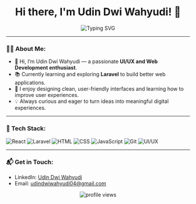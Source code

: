 <h1 align="center">Hi there, I'm Udin Dwi Wahyudi! 👋</h1>

<p align="center">
  <img src="https://readme-typing-svg.herokuapp.com?font=Fira+Code&size=22&pause=1000&color=blue&center=true&width=900&lines=UI/UX+%26+Web+Development+Enthusiast;Passionate+About+Crafting+Delightful+User+Experiences;Exploring+Web+Development;Driven+to+Create+Impactful+Digital+Solutions" alt="Typing SVG" />
</p>

---

### 👨‍💻 About Me:
- 👋 Hi, I’m Udin Dwi Wahyudi — a passionate **UI/UX and Web Development enthusiast**.
- 📚 Currently learning and exploring **Laravel** to build better web applications.
- 🎨 I enjoy designing clean, user-friendly interfaces and learning how to improve user experiences.
- 💡 Always curious and eager to turn ideas into meaningful digital experiences.

---


### 🔧 Tech Stack:
![React](https://img.shields.io/badge/-React-blue?style=flat-square&logo=react&logoColor=white)
![Laravel](https://img.shields.io/badge/-Laravel-red?style=flat-square&logo=laravel&logoColor=white)
![HTML](https://img.shields.io/badge/-HTML-orange?style=flat-square&logo=html5&logoColor=white)
![CSS](https://img.shields.io/badge/-CSS-blue?style=flat-square&logo=css3&logoColor=white)
![JavaScript](https://img.shields.io/badge/-JavaScript-yellow?style=flat-square&logo=javascript&logoColor=white)
![Git](https://img.shields.io/badge/-Git-red?style=flat-square&logo=git&logoColor=white)
![UI/UX](https://img.shields.io/badge/-UI%2FUX-purple?style=flat-square&logo=adobe&logoColor=white)

---

### 📬 Get in Touch:
- LinkedIn: [Udin Dwi Wahyudi](https://www.linkedin.com/in/udindwy)
- Email: [udindwiwahyudi04@gmail.com](mailto:udindwiwahyudi04@gmail.com)

<p align="center">
  <img src="https://komarev.com/ghpvc/?username=udindwy&label=Profile%20views&color=0e75b6&style=flat" alt="profile views" />
</p>
